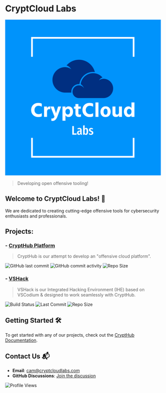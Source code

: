 # CryptCloud Labs 
![CryptCloud Labs](https://github.com/CryptCloudCC/.github/blob/main/branding/brand/svg/logo-color.svg)
> Developing open offensive tooling!

## Welcome to CryptCloud Labs! 🚀

We are dedicated to creating cutting-edge offensive tools for cybersecurity enthusiasts and professionals.

## Projects:
### - [CryptHub Platform](https://github.com/CryptCloudCC/CryptHub)
> CryptHub is our attempt to develop an "offensive cloud platform".

![GitHub last commit](https://img.shields.io/github/last-commit/CryptCloudCC/CryptHub)
![GitHub commit activity](https://img.shields.io/github/commit-activity/w/CryptCloudCC/CryptHub)
![Repo Size](https://img.shields.io/github/repo-size/CryptCloudCC/CryptHub)

### - [VSHack](https://github.com/CryptCloudCC/VSHack)
> VSHack is our Integrated Hacking Environment (IHE) based on VSCodium & designed to work seamlessly with CryptHub.

![Build Status](https://img.shields.io/github/actions/workflow/status/CryptCloudCC/VSHack/build.yml?branch=main)
![Last Commit](https://img.shields.io/github/last-commit/CryptCloudCC/VSHack)
![Repo Size](https://img.shields.io/github/repo-size/CryptCloudCC/VSHack)

## Getting Started 🛠️

To get started with any of our projects, check out the [CryptHub Documentation](https://github.com/CryptCloudCC/CryptHub/wiki).

## Contact Us 📬

- **Email**: [cam@cryptcloudlabs.com](mailto:cam@cryptcloudlabs.com)
- **GitHub Discussions**: [Join the discussion](https://github.com/orgs/CryptCloudCC/discussions)

![Profile Views](https://komarev.com/ghpvc/?username=CryptCloudCC)


